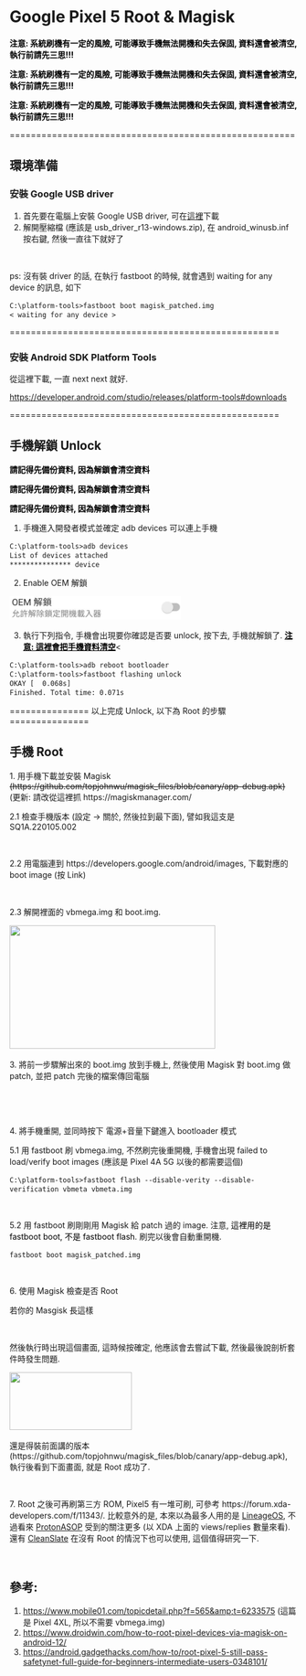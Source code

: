 # Google Pixel 5 Root & Magisk


<p><mark style="background-color:rgba(0,0,0,0);" class="has-inline-color has-vivid-red-color"><strong>注意: 系統刷機有一定的風險, 可能導致手機無法開機和失去保固, 資料還會被清空, 執行前請先三思!!!</strong></mark></p>

<p><strong><mark style="background-color:rgba(0,0,0,0);" class="has-inline-color has-luminous-vivid-amber-color">注意: 系統刷機有一定的風險, 可能導致手機無法開機和失去保固, 資料還會被清空, 執行前請先三思!!!</mark></strong></p>

<p><strong><mark style="background-color:rgba(0,0,0,0);" class="has-inline-color has-luminous-vivid-orange-color">注意: 系統刷機有一定的風險, 可能導致手機無法開機和失去保固, 資料還會被清空, 執行前請先三思!!!</mark></strong></p>

<p>======================================================</p>

## 環境準備

### 安裝 Google USB driver

1. 首先要在電腦上安裝 Google USB driver, 可在[這裡](https://developer.android.com/studio/run/win-usb)下載
1. 解開壓縮檔 (應該是 usb_driver_r13-windows.zip), 在 android_winusb.inf 按右鍵, 然後一直往下就好了

<a href="https://dennys.files.wordpress.com/2022/02/image-11.png"><img src="https://dennys.files.wordpress.com/2022/02/image-11.png?w=485" alt="" class="wp-image-383"/></a>

ps: 沒有裝 driver 的話, 在執行 fastboot 的時候, 就會遇到 waiting for any device 的訊息, 如下
```
C:\platform-tools>fastboot boot magisk_patched.img
< waiting for any device >
```

===================================================

### 安裝 Android SDK Platform Tools

從這裡下載, 一直 next next 就好.

https://developer.android.com/studio/releases/platform-tools#downloads

===================================================

## 手機解鎖 Unlock

<mark style="background-color:rgba(0,0,0,0);" class="has-inline-color has-vivid-red-color"><strong>請記得先備份資料, 因為解鎖會清空資料</strong></mark>

<strong><mark style="background-color:rgba(0,0,0,0);" class="has-inline-color has-luminous-vivid-orange-color">請記得先備份資料, 因為解鎖會清空資料</mark></strong>

<strong><mark style="background-color:rgba(0,0,0,0);" class="has-inline-color has-luminous-vivid-orange-color">請記得先備份資料, 因為解鎖會清空資料</mark></strong>

1. 手機進入開發者模式並確定 adb devices 可以連上手機

```
C:\platform-tools>adb devices
List of devices attached
*************** device
```
2. Enable OEM 解鎖

![](/images/software/android/android_oem_unlock.webp)

3. 執行下列指令, 手機會出現要你確認是否要 unlock, 按下去, 手機就解鎖了. <mark style="background-color:rgba(0,0,0,0);" class="has-inline-color has-vivid-red-color"><strong><span style="text-decoration:underline;">注意: 這裡會把手機資料清空</span></strong></mark><

```
C:\platform-tools>adb reboot bootloader
C:\platform-tools>fastboot flashing unlock
OKAY [  0.068s]
Finished. Total time: 0.071s
```

=============== 以上完成 Unlock, 以下為 Root 的步驟 ===============

## 手機 Root

<p>1. 用手機下載並安裝 Magisk <s>(https://github.com/topjohnwu/magisk_files/blob/canary/app-debug.apk)</s> (更新: 請改從這裡抓 https://magiskmanager.com/</p>

<p>2.1 檢查手機版本 (設定 -&gt; 關於, 然後拉到最下面), 譬如我這支是 SQ1A.220105.002</p>

<a href="https://dennys.files.wordpress.com/2022/02/image-2.png"><img src="https://dennys.files.wordpress.com/2022/02/image-2.png?w=235" alt="" class="wp-image-325"/></a>

<p>2.2 用電腦連到 https://developers.google.com/android/images, 下載對應的 boot image (按 Link) </p>

<a href="https://dennys.files.wordpress.com/2022/01/image-17.png"><img src="https://dennys.files.wordpress.com/2022/01/image-17.png?w=848" alt="" class="wp-image-298"/></a>

<p>2.3 解開裡面的 vbmega.img 和 boot.img. </p>

<a href="https://dennys.files.wordpress.com/2022/01/image-16.png"><img src="https://dennys.files.wordpress.com/2022/01/image-16.png?w=497" alt="" class="wp-image-295" width="360" height="216"/></a>

<p>3. 將前一步驟解出來的 boot.img 放到手機上, 然後使用 Magisk 對 boot.img 做 patch, 並把 patch 完後的檔案傳回電腦</p>

<a href="https://dennys.files.wordpress.com/2022/02/image.png"><img src="https://dennys.files.wordpress.com/2022/02/image.png?w=295" alt="" class="wp-image-319"/></a>

<a href="https://dennys.files.wordpress.com/2022/02/image-1.png"><img src="https://dennys.files.wordpress.com/2022/02/image-1.png?w=291" alt="" class="wp-image-321"/></a>

<p>4. 將手機重開, 並同時按下 電源+音量下鍵進入 bootloader 模式</p>

<p>5.1 用 fastboot 刷 vbmega.img, 不然刷完後重開機, 手機會出現 failed to load/verify boot images (應該是 Pixel 4A 5G 以後的都需要這個)</p>

```
C:\platform-tools>fastboot flash --disable-verity --disable-verification vbmeta vbmeta.img
```

<a href="https://dennys.files.wordpress.com/2022/01/image-15.png"><img src="https://dennys.files.wordpress.com/2022/01/image-15.png?w=760" alt="" class="wp-image-293"/></a>

<p>5.2 用 fastboot 刷剛剛用 Magisk 給 patch 過的 image. 注意, <mark style="background-color:rgba(0,0,0,0);" class="has-inline-color has-luminous-vivid-orange-color">這裡用的是 fastboot boot, 不是 fastboot flash</mark>. 刷完以後會自動重開機.</p>

```
fastboot boot magisk_patched.img
```

<a href="https://dennys.files.wordpress.com/2022/01/image-14.png"><img src="https://dennys.files.wordpress.com/2022/01/image-14.png?w=824" alt="" class="wp-image-291"/></a>

<p>6. 使用 Magisk 檢查是否 Root</p>

<p>若你的 Masgisk 長這樣</p>

<a href="https://dennys.files.wordpress.com/2022/02/image-6.png"><img src="https://dennys.files.wordpress.com/2022/02/image-6.png?w=59" alt="" class="wp-image-353"/></a>

<p>然後執行時出現這個畫面, 這時候按確定, 他應該會去嘗試下載, 然後最後說剖析套件時發生問題.</p>

<a href="https://dennys.files.wordpress.com/2022/02/image-7.png"><img src="https://dennys.files.wordpress.com/2022/02/image-7.png?w=242" alt="" class="wp-image-354" width="214" height="101"/></a>

<p>還是得裝前面講的版本 (https://github.com/topjohnwu/magisk_files/blob/canary/app-debug.apk), 執行後看到下面畫面, 就是 Root 成功了.</p>

<a href="https://dennys.files.wordpress.com/2022/02/image-3.png"><img src="https://dennys.files.wordpress.com/2022/02/image-3.png?w=289" alt="" class="wp-image-327"/></a>

<p>7. Root 之後可再刷第三方 ROM, Pixel5 有一堆可刷, 可參考 https://forum.xda-developers.com/f/11343/. 比較意外的是, 本來以為最多人用的是 <a rel="noreferrer noopener" href="https://www.google.com/search?q=LineageOS" target="_blank">LineageOS</a>, 不過看來 <a rel="noreferrer noopener" href="https://www.google.com/search?q=ProtonASOP" target="_blank">ProtonASOP</a> 受到的關注更多 (以 XDA 上面的 views/replies 數量來看). 還有 <a rel="noreferrer noopener" href="https://forum.xda-developers.com/t/4192641/" target="_blank">CleanSlate</a> 在沒有 Root 的情況下也可以使用, 這個值得研究一下.</p>

<a href="https://dennys.files.wordpress.com/2022/02/image-9.png"><img src="https://dennys.files.wordpress.com/2022/02/image-9.png?w=600" alt="" class="wp-image-361"/></a>

## 參考:

1. https://www.mobile01.com/topicdetail.php?f=565&amp;t=6233575 (這篇是 Pixel 4XL, 所以不需要 vbmega.img)
1. https://www.droidwin.com/how-to-root-pixel-devices-via-magisk-on-android-12/
1. https://android.gadgethacks.com/how-to/root-pixel-5-still-pass-safetynet-full-guide-for-beginners-intermediate-users-0348101/
